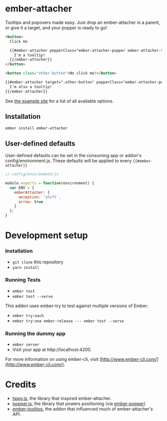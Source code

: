 # ember-attacher

Tooltips and popovers made easy. Just drop an ember-attacher in a parent, or
give it a target, and your popper is ready to go!

```html
<button>
  Click me

  {{#ember-attacher popperClass="ember-attacher-popper ember-attacher-tooltip"}}
    I'm a tooltip!
  {{/ember-attacher}}
</button>

<button class="other-button">No click me!</button>

{{#ember-attacher target=".other-button" popperClass="ember-attacher-popper ember-attacher-tooltip"}}
  I'm also a tooltip!
{{/ember-attacher}}
```

See [the example site](https://kybishop.github.io/ember-attacher/) for a list of all
available options.

## Installation

```bash
ember install ember-attacher
```

## User-defined defaults

User-defined defaults can be set in the consuming app or addon's config/environment.js. These defaults will be applied to every `{{#ember-attacher}}`

```javascript
// config/environment/js

module.exports = function(environment) {
  var ENV = {
    emberAttacher: {
      animation: 'shift',
      arrow: true
    }
  };
}
```

# Development setup

### Installation

* `git clone` this repository
* `yarn install`

### Running Tests

* `ember test`
* `ember test --serve`

This addon uses ember-try to test against multiple versions of Ember:

* `ember try:each`
* `ember try:one ember-release --- ember test --serve`

### Running the dummy app

* `ember server`
* Visit your app at http://localhost:4200.

For more information on using ember-cli, visit [http://www.ember-cli.com/](http://www.ember-cli.com/).

# Credits

- [tippy.js](https://github.com/atomiks/tippyjs), the library that inspired
  ember-attacher.
- [popper.js](https://github.com/FezVrasta/popper.js), the library that powers
  positioning (via [ember-popper](https://github.com/kybishop/ember-popper))
- [ember-tooltips](https://github.com/yapplabs/ember-tether), the addon that
  influenced much of ember-attacher's API.
